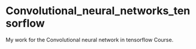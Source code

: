 # Convolutional_neural_networks_tensorflow
My work for the Convolutional neural network in tensorflow Course.
